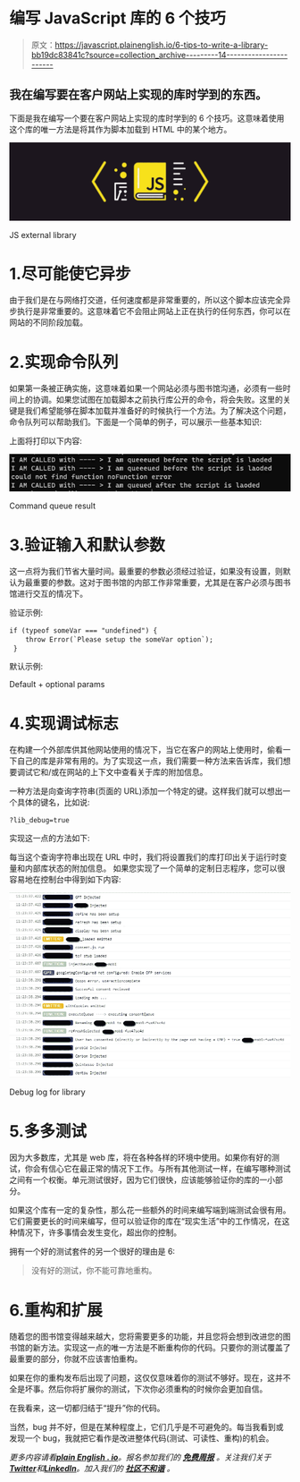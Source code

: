 # 编写 JavaScript 库的 6 个技巧

> 原文：<https://javascript.plainenglish.io/6-tips-to-write-a-library-bb19dc83841c?source=collection_archive---------14----------------------->

## 我在编写要在客户网站上实现的库时学到的东西。

下面是我在编写一个要在客户网站上实现的库时学到的 6 个技巧。这意味着使用这个库的唯一方法是将其作为脚本加载到 HTML 中的某个地方。

![](img/bf7d1bed8f1637714987c66aeb11a6e8.png)

JS external library

# 1.尽可能使它异步

由于我们是在与网络打交道，任何速度都是非常重要的，所以这个脚本应该完全异步执行是非常重要的。这意味着它不会阻止网站上正在执行的任何东西，你可以在网站的不同阶段加载。

# 2.实现命令队列

如果第一条被正确实施，这意味着如果一个网站必须与图书馆沟通，必须有一些时间上的协调。如果您试图在加载脚本之前执行库公开的命令，将会失败。这里的关键是我们希望能够在脚本加载并准备好的时候执行一个方法。为了解决这个问题，命令队列可以帮助我们。下面是一个简单的例子，可以展示一些基本知识:

上面将打印以下内容:

![](img/c899c93bd7ff3367db70e0e5add8c61d.png)

Command queue result

# 3.验证输入和默认参数

这一点将为我们节省大量时间。最重要的参数必须经过验证，如果没有设置，则默认为最重要的参数。这对于图书馆的内部工作非常重要，尤其是在客户必须与图书馆进行交互的情况下。

验证示例:

```
if (typeof someVar === "undefined") {
    throw Error(`Please setup the someVar option`);
 }
```

默认示例:

Default + optional params

# 4.实现调试标志

在构建一个外部库供其他网站使用的情况下，当它在客户的网站上使用时，偷看一下自己的库是非常有用的。为了实现这一点，我们需要一种方法来告诉库，我们想要调试它和/或在网站的上下文中查看关于库的附加信息。

一种方法是向查询字符串(页面的 URL)添加一个特定的键。这样我们就可以想出一个具体的键名，比如说:

```
?lib_debug=true
```

实现这一点的方法如下:

每当这个查询字符串出现在 URL 中时，我们将设置我们的库打印出关于运行时变量和内部库状态的附加信息。
如果您实现了一个简单的定制日志程序，您可以很容易地在控制台中得到如下内容:

![](img/c69f95f0d9307519fc12cea1272b16f4.png)

Debug log for library

# 5.多多测试

因为大多数库，尤其是 web 库，将在各种各样的环境中使用。如果你有好的测试，你会有信心它在最正常的情况下工作。与所有其他测试一样，在编写哪种测试之间有一个权衡。单元测试很好，因为它们很快，应该能够验证你的库的一小部分。

如果这个库有一定的复杂性，那么花一些额外的时间来编写端到端测试会很有用。它们需要更长的时间来编写，但可以验证你的库在“现实生活”中的工作情况，在这种情况下，许多事情会发生变化，超出你的控制。

拥有一个好的测试套件的另一个很好的理由是 6:

> 没有好的测试，你不能可靠地重构。

# 6.重构和扩展

随着您的图书馆变得越来越大，您将需要更多的功能，并且您将会想到改进您的图书馆的新方法。实现这一点的唯一方法是不断重构你的代码。只要你的测试覆盖了最重要的部分，你就不应该害怕重构。

如果在你的重构发布后出现了问题，这仅仅意味着你的测试不够好。现在，这并不全是坏事。然后你将扩展你的测试，下次你必须重构的时候你会更加自信。

在我看来，这一切都归结于“提升”你的代码。

当然，bug 并不好，但是在某种程度上，它们几乎是不可避免的。每当我看到或发现一个 bug，我就把它看作是改进整体代码(测试、可读性、重构)的机会。

*更多内容请看*[***plain English . io***](https://plainenglish.io/)*。报名参加我们的* [***免费周报***](http://newsletter.plainenglish.io/) *。关注我们关于*[***Twitter***](https://twitter.com/inPlainEngHQ)*和*[***LinkedIn***](https://www.linkedin.com/company/inplainenglish/)*。加入我们的* [***社区不和谐***](https://discord.gg/GtDtUAvyhW) *。*